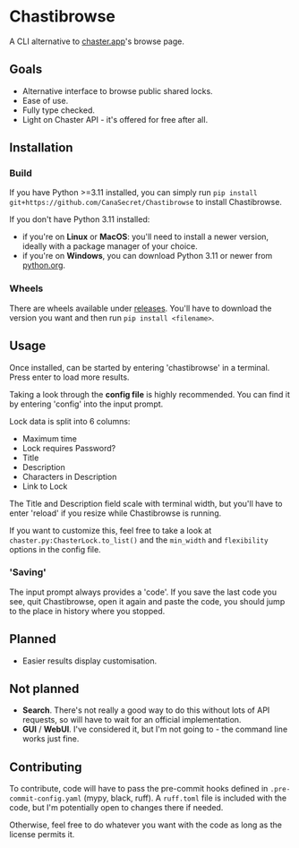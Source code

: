 # Chastibrowse

A CLI alternative to [chaster.app](https://chaster.app)'s browse page.

## Goals

- Alternative interface to browse public shared locks.
- Ease of use.
- Fully type checked.
- Light on Chaster API - it's offered for free after all.

## Installation

### Build

If you have Python >=3.11 installed, you can simply run `pip install git+https://github.com/CanaSecret/Chastibrowse` to install Chastibrowse.

If you don't have Python 3.11 installed:

- if you're on **Linux** or **MacOS**: you'll need to install a newer version, ideally with a package manager of your choice.
- if you're on **Windows**, you can download Python 3.11 or newer from [python.org](https://www.python.org/downloads/).

### Wheels

There are wheels available under [releases](https://github.com/CanaSecret/Chastibrowse/releases). You'll have to download the version you want and then run `pip install <filename>`.

## Usage

Once installed, can be started by entering 'chastibrowse' in a terminal. Press enter to load more results.

Taking a look through the **config file** is highly recommended. You can find it by entering 'config' into the input prompt.

Lock data is split into 6 columns:

- Maximum time
- Lock requires Password?
- Title
- Description
- Characters in Description
- Link to Lock

The Title and Description field scale with terminal width, but you'll have to enter 'reload' if you resize while Chastibrowse is running.

If you want to customize this, feel free to take a look at `chaster.py:ChasterLock.to_list()` and the `min_width` and `flexibility` options in the config file.

### 'Saving'

The input prompt always provides a 'code'. If you save the last code you see, quit Chastibrowse, open it again and paste the code, you should jump to the place in history where you stopped.

## Planned

- Easier results display customisation.

## Not planned

- **Search**. There's not really a good way to do this without lots of API requests, so will have to wait for an official implementation.
- **GUI** / **WebUI**. I've considered it, but I'm not going to - the command line works just fine.

## Contributing

To contribute, code will have to pass the pre-commit hooks defined in `.pre-commit-config.yaml` (mypy, black, ruff). A `ruff.toml` file is included with the code, but I'm potentially open to changes there if needed.

Otherwise, feel free to do whatever you want with the code as long as the license permits it.
